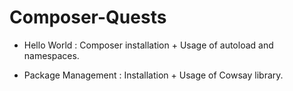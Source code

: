 # Composer-Quests

- Hello World : Composer installation + Usage of autoload and namespaces.

- Package Management : Installation + Usage of Cowsay library.
